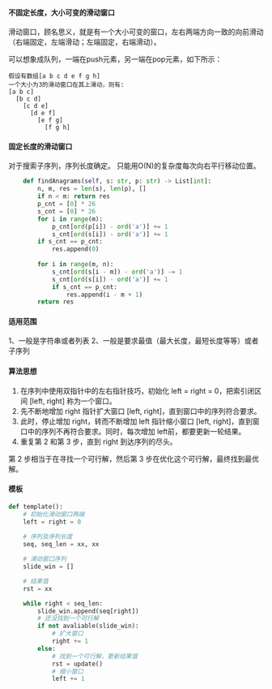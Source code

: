 #### 不固定长度，大小可变的滑动窗口

滑动窗口，顾名思义，就是有一个大小可变的窗口，左右两端方向一致的向前滑动（右端固定，左端滑动；左端固定，右端滑动）。

可以想象成队列，一端在push元素，另一端在pop元素，如下所示：

```
假设有数组[a b c d e f g h]
一个大小为3的滑动窗口在其上滑动，则有:
[a b c]
  [b c d]
    [c d e]
      [d e f]
        [e f g]
          [f g h]
```

#### 固定长度的滑动窗口

对于搜索子序列，序列长度确定。
只能用O(N)的复杂度每次向右平行移动位置。

```py
    def findAnagrams(self, s: str, p: str) -> List[int]:
        n, m, res = len(s), len(p), []
        if n < m: return res
        p_cnt = [0] * 26
        s_cnt = [0] * 26
        for i in range(m):
            p_cnt[ord(p[i]) - ord('a')] += 1
            s_cnt[ord(s[i]) - ord('a')] += 1
        if s_cnt == p_cnt:
            res.append(0)
        
        for i in range(m, n):
            s_cnt[ord(s[i - m]) - ord('a')] -= 1
            s_cnt[ord(s[i]) - ord('a')] += 1
            if s_cnt == p_cnt:
                res.append(i - m + 1)
        return res
```

#### 适用范围

1、一般是字符串或者列表
2、一般是要求最值（最大长度，最短长度等等）或者子序列

#### 算法思想
1. 在序列中使用双指针中的左右指针技巧，初始化 left = right = 0，把索引闭区间 [left, right] 称为一个窗口。
2. 先不断地增加 right 指针扩大窗口 [left, right]，直到窗口中的序列符合要求。
3. 此时，停止增加 right，转而不断增加 left 指针缩小窗口 [left, right]，直到窗口中的序列不再符合要求。同时，每次增加 left前，都要更新一轮结果。
4. 重复第 2 和第 3 步，直到 right 到达序列的尽头。

第 2 步相当于在寻找一个可行解，然后第 3 步在优化这个可行解，最终找到最优解。

#### 模板

```py
def template():
    # 初始化滑动窗口两端
    left = right = 0
    
    # 序列及序列长度
    seq, seq_len = xx, xx

    # 滑动窗口序列
    slide_win = []

    # 结果值
    rst = xx

    while right < seq_len:
        slide_win.append(seq[right])
        # 还没找到一个可行解
        if not avaliable(slide_win):
            # 扩大窗口
            right += 1
        else:
            # 找到一个可行解，更新结果值
            rst = update()
            # 缩小窗口
            left += 1
```


